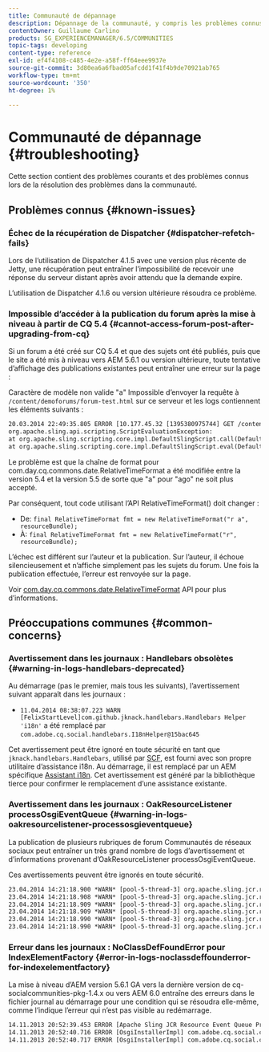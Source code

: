 ```yaml
---
title: Communauté de dépannage
description: Dépannage de la communauté, y compris les problèmes connus
contentOwner: Guillaume Carlino
products: SG_EXPERIENCEMANAGER/6.5/COMMUNITIES
topic-tags: developing
content-type: reference
exl-id: ef4f4108-c485-4e2e-a58f-ff64eee9937e
source-git-commit: 3d80ea6a6fbad05afcdd1f41f4b9de70921ab765
workflow-type: tm+mt
source-wordcount: '350'
ht-degree: 1%

---
```


# Communauté de dépannage {#troubleshooting}

Cette section contient des problèmes courants et des problèmes connus lors de la résolution des problèmes dans la communauté.

## Problèmes connus {#known-issues}

### Échec de la récupération de Dispatcher {#dispatcher-refetch-fails}

Lors de l’utilisation de Dispatcher 4.1.5 avec une version plus récente de Jetty, une récupération peut entraîner l’impossibilité de recevoir une réponse du serveur distant après avoir attendu que la demande expire.

L’utilisation de Dispatcher 4.1.6 ou version ultérieure résoudra ce problème.

### Impossible d’accéder à la publication du forum après la mise à niveau à partir de CQ 5.4 {#cannot-access-forum-post-after-upgrading-from-cq}

Si un forum a été créé sur CQ 5.4 et que des sujets ont été publiés, puis que le site a été mis à niveau vers AEM 5.6.1 ou version ultérieure, toute tentative d’affichage des publications existantes peut entraîner une erreur sur la page :

Caractère de modèle non valide &quot;a&quot; Impossible d’envoyer la requête à `/content/demoforums/forum-test.html` sur ce serveur et les logs contiennent les éléments suivants :

```xml
20.03.2014 22:49:35.805 ERROR [10.177.45.32 [1395380975744] GET /content/demoforums/forum-test.html HTTP/1.1] com.day.cq.wcm.tags.IncludeTag Error while executing script content.jsp
org.apache.sling.api.scripting.ScriptEvaluationException:
at org.apache.sling.scripting.core.impl.DefaultSlingScript.call(DefaultSlingScript.java:388)
at org.apache.sling.scripting.core.impl.DefaultSlingScript.eval(DefaultSlingScript.java:171)
```

Le problème est que la chaîne de format pour com.day.cq.commons.date.RelativeTimeFormat a été modifiée entre la version 5.4 et la version 5.5 de sorte que &quot;a&quot; pour &quot;ago&quot; ne soit plus accepté.

Par conséquent, tout code utilisant l’API RelativeTimeFormat() doit changer :

* De: `final RelativeTimeFormat fmt = new RelativeTimeFormat("r a", resourceBundle);`
* À: `final RelativeTimeFormat fmt = new RelativeTimeFormat("r", resourceBundle);`

L’échec est différent sur l’auteur et la publication. Sur l’auteur, il échoue silencieusement et n’affiche simplement pas les sujets du forum. Une fois la publication effectuée, l’erreur est renvoyée sur la page.

Voir [com.day.cq.commons.date.RelativeTimeFormat](https://developer.adobe.com/experience-manager/reference-materials/6-5/javadoc/com/day/cq/commons/date/RelativeTimeFormat.html) API pour plus d’informations.

## Préoccupations communes {#common-concerns}

### Avertissement dans les journaux : Handlebars obsolètes {#warning-in-logs-handlebars-deprecated}

Au démarrage (pas le premier, mais tous les suivants), l’avertissement suivant apparaît dans les journaux :

* `11.04.2014 08:38:07.223 WARN [FelixStartLevel]com.github.jknack.handlebars.Handlebars Helper 'i18n'` a été remplacé par `com.adobe.cq.social.handlebars.I18nHelper@15bac645`

Cet avertissement peut être ignoré en toute sécurité en tant que `jknack.handlebars.Handlebars`, utilisé par [SCF](scf.md#handlebarsjavascripttemplatinglanguage), est fourni avec son propre utilitaire d’assistance i18n. Au démarrage, il est remplacé par un AEM spécifique [Assistant i18n](handlebars-helpers.md#i-n). Cet avertissement est généré par la bibliothèque tierce pour confirmer le remplacement d’une assistance existante.

### Avertissement dans les journaux : OakResourceListener processOsgiEventQueue {#warning-in-logs-oakresourcelistener-processosgieventqueue}

La publication de plusieurs rubriques de forum Communautés de réseaux sociaux peut entraîner un très grand nombre de logs d’avertissement et d’informations provenant d’OakResourceListener processOsgiEventQueue.

Ces avertissements peuvent être ignorés en toute sécurité.

```xml
23.04.2014 14:21:18.900 *WARN* [pool-5-thread-3] org.apache.sling.jcr.resource.internal.OakResourceListener processOsgiEventQueue: Resource at /var/search-collections/ugc-sc/_m.frq/jcr:content not found, which is not expected for an added or modified node
23.04.2014 14:21:18.908 *WARN* [pool-5-thread-3] org.apache.sling.jcr.resource.internal.OakResourceListener processOsgiEventQueue: Resource at /var/search-collections/ugc-sc/_m.prx/jcr:content not found, which is not expected for an added or modified node
23.04.2014 14:21:18.909 *WARN* [pool-5-thread-3] org.apache.sling.jcr.resource.internal.OakResourceListener processOsgiEventQueue: Resource at /var/replication/data/1f799fb4-0aeb-4660-aadb-705657f16048/67/67699ab5-9d57-4c79-a755-2727ba9e6452/jcr:content not found, which is not expected for an added or modified node
23.04.2014 14:21:18.909 *WARN* [pool-5-thread-3] org.apache.sling.jcr.resource.internal.OakResourceListener processOsgiEventQueue: Resource at /var/replication/data/1f799fb4-0aeb-4660-aadb-705657f16048/67/67699ab5-9d57-4c79-a755-2727ba9e6452/jcr:content not found, which is not expected for an added or modified node
23.04.2014 14:21:18.990 *WARN* [pool-5-thread-3] org.apache.sling.jcr.resource.internal.OakResourceListener processOsgiEventQueue: Resource at /var/replication/data/1f799fb4-0aeb-4660-aadb-705657f16048/b9/b91f1690-87e8-41d8-a78e-cd2259f837c8/jcr:content not found, which is not expected for an added or modified node
23.04.2014 14:21:18.990 *WARN* [pool-5-thread-3] org.apache.sling.jcr.resource.internal.OakResourceListener processOsgiEventQueue: Resource at /var/replication/data/1f799fb4-0aeb-4660-aadb-705657f16048/b9/b91f1690-87e8-41d8-a78e-cd2259f837c8/jcr:content not found, which is not expected for an added or modified node
```

### Erreur dans les journaux : NoClassDefFoundError pour IndexElementFactory {#error-in-logs-noclassdeffounderror-for-indexelementfactory}

La mise à niveau d’AEM version 5.6.1 GA vers la dernière version de cq-socialcommunities-pkg-1.4.x ou vers AEM 6.0 entraîne des erreurs dans le fichier journal au démarrage pour une condition qui se résoudra elle-même, comme l’indique l’erreur qui n’est pas visible au redémarrage.

```xml
14.11.2013 20:52:39.453 ERROR [Apache Sling JCR Resource Event Queue Processor for path '/'] com.adobe.cq.social.storage.index.impl.IndexService Error occurred while processing event java.util.ConcurrentModificationException
14.11.2013 20:52:40.716 ERROR [OsgiInstallerImpl] com.adobe.cq.social.cq-social-commons [CommentListProvider] Error during instantiation of the implementation object (java.lang.NoClassDefFoundError: com/adobe/cq/social/storage/index/IndexElementFactory) java.lang.NoClassDefFoundError: com/adobe/cq/social/storage/index/IndexElementFactory
14.11.2013 20:52:40.717 ERROR [OsgiInstallerImpl] com.adobe.cq.social.cq-social-commons [CommentListProvider] Failed creating the component instance; see log for reason
```
